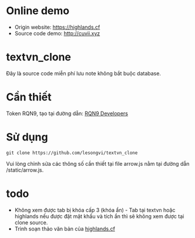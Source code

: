 # Online demo
- Origin website: https://highlands.cf
- Source code demo: http://cuvii.xyz
# textvn_clone
Đây là source code miễn phí lưu note không bắt buộc database.
# Cần thiết
Token RQN9, tạo tại đường dẫn: [RQN9 Developers](https://rqn9.com/developers)
# Sử dụng
`git clone https://github.com/lesongvi/textvn_clone`

Vui lòng chỉnh sửa các thông số cần thiết tại file arrow.js nằm tại đường dẫn /static/arrow.js.
# todo
- Không xem được tab bị khóa cấp 3 (khóa ẩn) - Tab tại textvn hoặc highlands nếu được đặt mật khẩu và tích ẩn thì sẽ không xem được tại clone source.
- Trình soạn thảo văn bản của [highlands.cf](https://highlands.cf)
